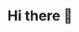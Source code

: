 # Hi there 👋

<img align="center" scr="https://github.com/Who-is-Tiny/Who-is-Tiny/assets/137112232/f17a5410-fa71-4f7a-82e4-746fa3cf23b8">

